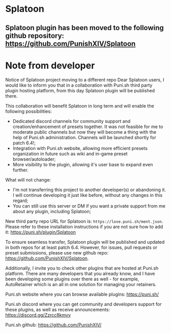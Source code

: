 # Splatoon
## Splatoon plugin has been moved to the following github repository: https://github.com/PunishXIV/Splatoon

# Note from developer
Notice of Splatoon project moving to a different repo
Dear Splatoon users, I would like to inform you that in a collaboration with Puni.sh third party plugin hosting platform, from this day Splatoon plugin will be published there.

This collaboration will benefit Splatoon in long term and will enable the following possibilities:
- Dedicated discord channels for community support and creation/enhancement of presets together. It was not feasible for me to moderate public channels but now they will become a thing with the help of Puni.sh administration. Channels will be launched shortly for patch 6.4!;
- Integration with Puni.sh website, allowing more efficient presets organization in future such as wiki and in-game preset browser/autoloader;
- More visibility to the plugin, allowing it's user base to expand even further.


What will not change:
- I'm not transferring this project to another developer(s) or abandoning it. I will continue developing it just like before, without any changes in this regard;
- You can still use this server or DM if you want a private support from me about any plugin, including Splatoon;

New third party repo URL for Splatoon is: `https://love.puni.sh/ment.json`. Please refer to these installation instructions if you are not sure how to add it: <https://puni.sh/plugin/Splatoon>

To ensure seamless transfer, Splatoon plugin will be published and updated in both repos for at least patch 6.4. However, for issues, pull requests or preset submissions, please use new github repo: <https://github.com/PunishXIV/Splatoon>. 

Additionally, I invite you to check other plugins that are hosted at Puni.sh platform. There are many developers that you already know, and I have been developing some plugins over there as well - for example, AutoRetainer which is an all in one solution for managing your retainers. 

Puni.sh website where you can browse available plugins: <https://puni.sh/>

Puni.sh discord where you can get community and developers support for these plugins, as well as receive announcements: <https://discord.gg/Zzrcc8kmvy>

Puni.sh github: <https://github.com/PunishXIV/>
